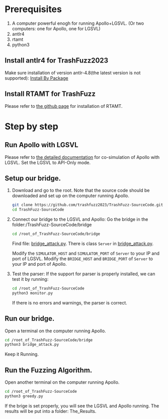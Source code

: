 # Prerequisites
1. A computer powerful enogh for running Apollo+LGSVL. 
(Or two computers: one for Apollo, one for LGSVL)
2. antlr4
3. rtamt
4. python3

## Install antlr4 for TrashFuzz2023
Make sure installation of version antlr-4.8(the latest version is not supported):
[Install By Package](https://www.antlr.org/download/antlr-4.8-complete.jar)


## Install RTAMT for TrashFuzz
Please refer to [the github page](https://github.com/nickovic/rtamt) for installation of RTAMT.

# Step by step

## Run Apollo with LGSVL
Please refer to [the detailed documentation](https://www.svlsimulator.com/docs/system-under-test/apollo-master-instructions/) for co-simulation of Apollo with LGSVL.
Set the LGSVL to API-Only mode.

## Setup our bridge.
1. Download and go to the root. Note that the source code should be downloaded and set up on the computer running Apollo.
	```bash
	git clone https://github.com/trashfuzz2023/TrashFuzz-SourceCode.git
	cd TrashFuzz-SourceCode
	```
2. Connect our bridge to the LGSVL and Apollo:
	Go the bridge in the folder:/TrashFuzz-SourceCode/bridge
	```bash
	cd /root_of_TrashFuzz-SourceCode/bridge
	```
	Find file: [bridge_attack.py](https://github.com/trashfuzz2023/TrashFuzz-SourceCode/blob/main/bridge/bridge_attack.py).
	There is class `Server` in [bridge_attack.py](https://github.com/trashfuzz2023/TrashFuzz-SourceCode/blob/main/bridge/bridge_attack.py). 

	Modify the `SIMULATOR_HOST` and `SIMULATOR_PORT` of `Server` to your IP and port of LGSVL.
	Modify the `BRIDGE_HOST` and `BRIDGE_PORT` of `Server` to your IP and port of Apollo.
	
3. Test the parser:
	If the support for parser is properly installed, we can test it by running:
	```bash
	cd /root_of_TrashFuzz-SourceCode
	python3 monitor.py
	```
	If there is no errors and warnings, the parser is correct.


## Run our bridge.
Open a terminal on the computer running Apollo.
```bash
cd /root_of_TrashFuzz-SourceCode/bridge
python3 bridge_attack.py
```
Keep it Running.


## Run the Fuzzing Algorithm.
Open another terminal on the computer running Apollo.
```bash
cd /root_of_TrashFuzz-SourceCode
python3 greedy.py
```
If the brige is set properly, you will see the LGSVL and Apollo running. The results will be put into a folder: The_Results.

